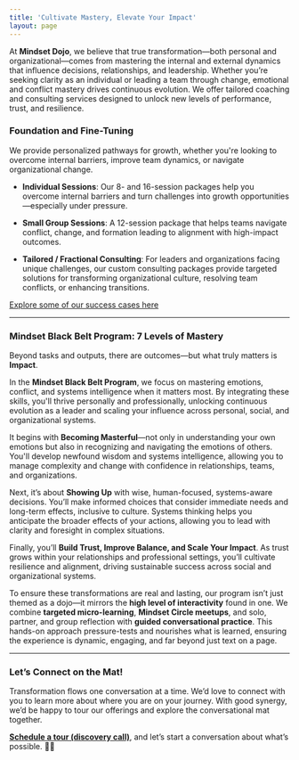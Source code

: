 ```yaml
---
title: 'Cultivate Mastery, Elevate Your Impact'
layout: page
---
```


At **Mindset Dojo**, we believe that true transformation—both personal and organizational—comes from mastering the internal and external dynamics that influence decisions, relationships, and leadership. Whether you’re seeking clarity as an individual or leading a team through change, emotional and conflict mastery drives continuous evolution. We offer tailored coaching and consulting services designed to unlock new levels of performance, trust, and resilience.

### Foundation and Fine-Tuning

We provide personalized pathways for growth, whether you're looking to overcome internal barriers, improve team dynamics, or navigate organizational change.

- **Individual Sessions**: Our 8- and 16-session packages help you overcome internal barriers and turn challenges into growth opportunities—especially under pressure.

- **Small Group Sessions**: A 12-session package that helps teams navigate conflict, change, and formation leading to alignment with high-impact outcomes.

- **Tailored / Fractional Consulting**: For leaders and organizations facing unique challenges, our custom consulting packages provide targeted solutions for transforming organizational culture, resolving team conflicts, or enhancing transitions.

[Explore some of our success cases here](https://projects.michael.basil.one/)

---

### **Mindset Black Belt Program: 7 Levels of Mastery**

Beyond tasks and outputs, there are outcomes—but what truly matters is **Impact**.

In the **Mindset Black Belt Program**, we focus on mastering emotions, conflict, and systems intelligence when it matters most. By integrating these skills, you'll thrive personally and professionally, unlocking continuous evolution as a leader and scaling your influence across personal, social, and organizational systems.

It begins with **Becoming Masterful**—not only in understanding your own emotions but also in recognizing and navigating the emotions of others. You'll develop newfound wisdom and systems intelligence, allowing you to manage complexity and change with confidence in relationships, teams, and organizations.

Next, it’s about **Showing Up** with wise, human-focused, systems-aware decisions. You’ll make informed choices that consider immediate needs and long-term effects, inclusive to culture. Systems thinking helps you anticipate the broader effects of your actions, allowing you to lead with clarity and foresight in complex situations.

Finally, you’ll **Build Trust, Improve Balance, and Scale Your Impact**. As trust grows within your relationships and professional settings, you’ll cultivate resilience and alignment, driving sustainable success across social and organizational systems.

To ensure these transformations are real and lasting, our program isn’t just themed as a dojo—it mirrors the **high level of interactivity** found in one. We combine **targeted micro-learning**, **Mindset Circle meetups**, and solo, partner, and group reflection with **guided conversational practice**. This hands-on approach pressure-tests and nourishes what is learned, ensuring the experience is dynamic, engaging, and far beyond just text on a page.

---

### **Let’s Connect on the Mat!**

Transformation flows one conversation at a time. We’d love to connect with you to learn more about where you are on your journey. With good synergy, we’d be happy to tour our offerings and explore the conversational mat together.

**[Schedule a tour (discovery call)](https://connect.mindset.dojo.center)**, and let’s start a conversation about what’s possible. 🙏🌿
